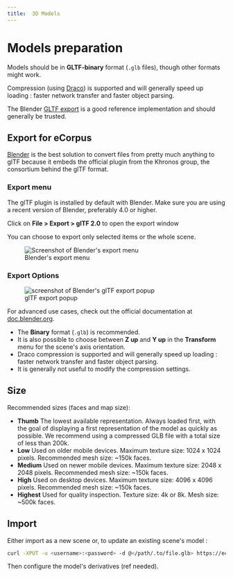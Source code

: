 ```yaml
---
title:  3D Models
---
```


# Models preparation

Models should be in **GLTF-binary** format (`.glb` files), though other formats might work.

Compression (using [Draco](https://google.github.io/draco/)) is supported and will generally speed up loading : faster network transfer and faster object parsing.

The Blender [GLTF export](https://github.com/KhronosGroup/glTF-Blender-IO) is a good reference implementation and should generally be trusted.

## Export for eCorpus

[Blender](https://www.blender.org/) is the best solution to convert files from pretty much anything to glTF because it embeds the official plugin from the Khronos group, the consortium behind the glTF format.

<div class="row">
  <div class="col-12 col-lg-6">
    <h3>Export menu</h3>
    <p>The glTF plugin is installed by default with Blender. Make sure you are using a recent version of Blender, preferably 4.0 or higher.</p>
    <p> Click on <b>File > Export > glTF 2.0</b> to open the export window</p>
    <p>You can choose to export only selected items or the whole scene.</p>
  </div>
  <div class="col-12 col-lg-6 d-flex flex-column">
    <figure>
      <img class="img-fluid" alt="Screenshot of Blender's export menu" src="/assets/img/doc/blender_export_gltf.webp"/>
      <figcaption class="px-4">Blender's export menu</figcaption>
    </figure>
  </div>
</div>

<h3>Export Options</h3>
<div class="row">
  <div class="col-12 col-sm-6 col-xl-4">
    <figure>
      <img class="img-fluid" alt="screenshot of Blender's glTF export popup" src="/assets/img/doc/blender_export_gltf_options.webp"/>
      <figcaption class="px-4">glTF export popup</figcaption>
    </figure>
  </div>
  <div class="col-12 col-sm-6 col-xl-8">
    <p>For advanced use cases, check out the official documentation at <a href="https://docs.blender.org/manual/en/4.0/addons/import_export/scene_gltf2.html">doc.blender.org</a>.</p>
    <ul>
      <li>The <b>Binary</b> format (<code>.glb</code>) is recommended.</li>
      <li>It is also possible to choose between <b>Z up</b> and <b>Y up</b> in the <b>Transform</b> menu for the scene's axis orientation.</li>
      <li>Draco compression is supported and will generally speed up loading : faster network transfer and faster object parsing.</li>
      <li>It is generally not useful to modify the compression settings.</li>
    </ul>
  </div>
</div>

## Size

Recommended sizes (faces and map size):
 - **Thumb**   The lowest available representation. Always loaded first, with the goal of displaying a first representation of the model as quickly as possible. We recommend using a compressed GLB file with a total size of less than 200k.
 - **Low**     Used on older mobile devices. Maximum texture size: 1024 x 1024 pixels. Recommended mesh size: ~150k faces.
 - **Medium**  Used on newer mobile devices. Maximum texture size: 2048 x 2048 pixels. Recommended mesh size: ~150k faces.
 - **High**    Used on desktop devices. Maximum texture size: 4096 x 4096 pixels. Recommended mesh size: ~150k faces.
 - **Highest** Used for quality inspection. Texture size: 4k or 8k. Mesh size: ~500k faces.

## Import

Either import as a new scene or, to update an existing scene's model : 

```sh
curl -XPUT -u <username>:<password> -d @</path/.to/file.glb> https://ecorpus.holusion.com/scenes/<scene-name>/models/<filename.glb>
```
Then configure the model's derivatives (ref needed).
